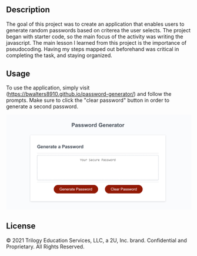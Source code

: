 # <Password-Generator>
## Description
The goal of this project was to create an application that enables users to generate random passwords based on criterea the user selects. The project began with starter code, so the main focus of the activity was writing the javascript. The main lesson I learned from this project is the importance of pseudocoding. Having my steps mapped out beforehand was critical in completing the task, and staying organized.

## Usage
To use the application, simply visit (https://bwalters8910.github.io/password-generator/) and follow the prompts. Make sure to click the "clear password" button in order to generate a second password.

![screenshot](assets/screenshot.png)

## License
© 2021 Trilogy Education Services, LLC, a 2U, Inc. brand. Confidential and Proprietary. All Rights Reserved.
